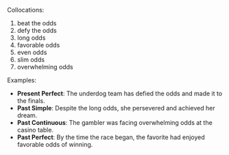 Collocations:
1. beat the odds
2. defy the odds
3. long odds
4. favorable odds
5. even odds
6. slim odds
7. overwhelming odds

Examples:
- **Present Perfect**: The underdog team has defied the odds and made it to the finals.
- **Past Simple**: Despite the long odds, she persevered and achieved her dream.
- **Past Continuous**: The gambler was facing overwhelming odds at the casino table.
- **Past Perfect**: By the time the race began, the favorite had enjoyed favorable odds of winning.